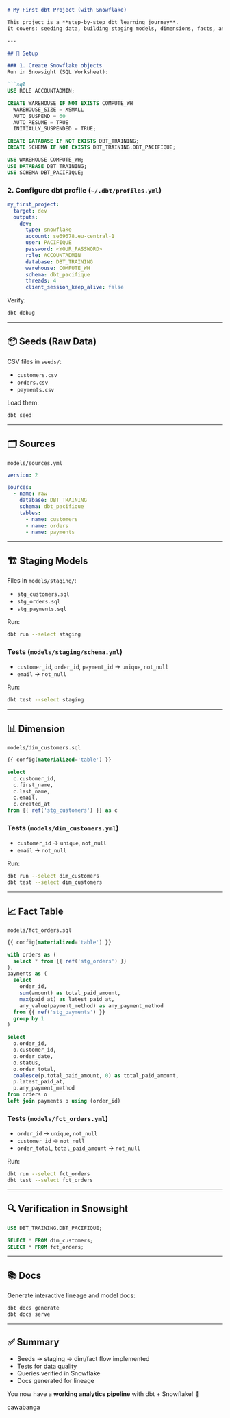 

````markdown
# My First dbt Project (with Snowflake)

This project is a **step-by-step dbt learning journey**.  
It covers: seeding data, building staging models, dimensions, facts, and adding tests.

---

## 🚀 Setup

### 1. Create Snowflake objects
Run in Snowsight (SQL Worksheet):

```sql
USE ROLE ACCOUNTADMIN;

CREATE WAREHOUSE IF NOT EXISTS COMPUTE_WH
  WAREHOUSE_SIZE = XSMALL
  AUTO_SUSPEND = 60
  AUTO_RESUME = TRUE
  INITIALLY_SUSPENDED = TRUE;

CREATE DATABASE IF NOT EXISTS DBT_TRAINING;
CREATE SCHEMA IF NOT EXISTS DBT_TRAINING.DBT_PACIFIQUE;

USE WAREHOUSE COMPUTE_WH;
USE DATABASE DBT_TRAINING;
USE SCHEMA DBT_PACIFIQUE;
````

### 2. Configure dbt profile (`~/.dbt/profiles.yml`)

```yaml
my_first_project:
  target: dev
  outputs:
    dev:
      type: snowflake
      account: se69678.eu-central-1
      user: PACIFIQUE
      password: <YOUR_PASSWORD>
      role: ACCOUNTADMIN
      database: DBT_TRAINING
      warehouse: COMPUTE_WH
      schema: dbt_pacifique
      threads: 4
      client_session_keep_alive: false
```

Verify:

```bash
dbt debug
```

---

## 📦 Seeds (Raw Data)

CSV files in `seeds/`:

* `customers.csv`
* `orders.csv`
* `payments.csv`

Load them:

```bash
dbt seed
```

---

## 🗂 Sources

`models/sources.yml`

```yaml
version: 2

sources:
  - name: raw
    database: DBT_TRAINING
    schema: dbt_pacifique
    tables:
      - name: customers
      - name: orders
      - name: payments
```

---

## 🏗 Staging Models

Files in `models/staging/`:

* `stg_customers.sql`
* `stg_orders.sql`
* `stg_payments.sql`

Run:

```bash
dbt run --select staging
```

### Tests (`models/staging/schema.yml`)

* `customer_id`, `order_id`, `payment_id` → `unique`, `not_null`
* `email` → `not_null`

Run:

```bash
dbt test --select staging
```

---

## 📊 Dimension

`models/dim_customers.sql`

```sql
{{ config(materialized='table') }}

select
  c.customer_id,
  c.first_name,
  c.last_name,
  c.email,
  c.created_at
from {{ ref('stg_customers') }} as c
```

### Tests (`models/dim_customers.yml`)

* `customer_id` → `unique`, `not_null`
* `email` → `not_null`

Run:

```bash
dbt run --select dim_customers
dbt test --select dim_customers
```

---

## 📈 Fact Table

`models/fct_orders.sql`

```sql
{{ config(materialized='table') }}

with orders as (
  select * from {{ ref('stg_orders') }}
),
payments as (
  select
    order_id,
    sum(amount) as total_paid_amount,
    max(paid_at) as latest_paid_at,
    any_value(payment_method) as any_payment_method
  from {{ ref('stg_payments') }}
  group by 1
)

select
  o.order_id,
  o.customer_id,
  o.order_date,
  o.status,
  o.order_total,
  coalesce(p.total_paid_amount, 0) as total_paid_amount,
  p.latest_paid_at,
  p.any_payment_method
from orders o
left join payments p using (order_id)
```

### Tests (`models/fct_orders.yml`)

* `order_id` → `unique`, `not_null`
* `customer_id` → `not_null`
* `order_total`, `total_paid_amount` → `not_null`

Run:

```bash
dbt run --select fct_orders
dbt test --select fct_orders
```

---

## 🔍 Verification in Snowsight

```sql
USE DBT_TRAINING.DBT_PACIFIQUE;

SELECT * FROM dim_customers;
SELECT * FROM fct_orders;
```

---

## 📚 Docs

Generate interactive lineage and model docs:

```bash
dbt docs generate
dbt docs serve
```

---

## ✅ Summary

* Seeds → staging → dim/fact flow implemented
* Tests for data quality
* Queries verified in Snowflake
* Docs generated for lineage

You now have a **working analytics pipeline** with dbt + Snowflake! 🎉


cawabanga
```
